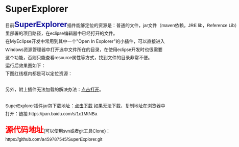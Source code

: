 # SuperExplorer
<div>
	<span style="white-space:pre"></span>
	<p style="margin-top:0px; margin-bottom:0px; padding-top:0px; padding-bottom:0px; font-size:14px">
		<span style="white-space:pre"><span style="font-family:Helvetica,Tahoma,Arial,sans-serif; line-height:25.1875px"><span style="font-size:14px">目前</span><span style="font-size:24px; color:#000099"><strong>SuperExplorer</strong></span><span style="font-size:14px">插件能够定位的资源是：</span></span><span style="font-family:Helvetica,Tahoma,Arial,sans-serif; font-size:14px; line-height:25.1875px">普通的文件，jar文件（maven依赖，JRE lib，Reference Lib）及其里面的文件，tomcat</span></span>
	</p>
	<p style="margin-top:0px; margin-bottom:0px; padding-top:0px; padding-bottom:0px; font-size:14px">
		<span style="white-space:pre"><span style="font-family:Helvetica,Tahoma,Arial,sans-serif; font-size:14px; line-height:25.1875px">里部署的项目路径，在eclipse编辑器中已经打开的文件。</span></span>
	</p>
	<p style="margin-top:0px; margin-bottom:0px; padding-top:0px; padding-bottom:0px; font-size:14px">
		<span style="white-space:pre"></span><span style="white-space:pre"></span>在MyEclipse开发中常用到其中一个&quot;Open In Explorer&quot;的小插件<img src="" alt="" style="font-family:Helvetica,Tahoma,Arial,sans-serif; line-height:25.1875px" /><span style="font-family:Helvetica,Tahoma,Arial,sans-serif; line-height:25.1875px">，可以直接进入Windows资源管理器中打开选中文件所在的目录，在使用eclipse开发时也很需要这个功能，否则只能查看resource属性等方式，找到文件的目录非常不便。</span>
	</p>
</div>
<div>
	<span style="font-family:Helvetica,Tahoma,Arial,sans-serif; font-size:14px; line-height:25.1875px"><span style="white-space:pre"></span>运行后效果图如下：</span>
</div>
<div>
	<span style="font-family:Helvetica,Tahoma,Arial,sans-serif; font-size:14px; line-height:25.1875px"><img src="http://img.blog.csdn.net/20160613115453845?watermark/2/text/aHR0cDovL2Jsb2cuY3Nkbi5uZXQv/font/5a6L5L2T/fontsize/400/fill/I0JBQkFCMA==/dissolve/70/gravity/Center" alt="" /><img src="http://img.blog.csdn.net/20160613115433033?watermark/2/text/aHR0cDovL2Jsb2cuY3Nkbi5uZXQv/font/5a6L5L2T/fontsize/400/fill/I0JBQkFCMA==/dissolve/70/gravity/Center" alt="" /><br />
	</span>
</div>
<div>
	<span style="font-family:Helvetica,Tahoma,Arial,sans-serif; font-size:14px; line-height:25.1875px"><span style="white-space:pre"></span>下图红线框内都是可以定位资源：</span>
</div>
<div>
	<span style="font-family:Helvetica,Tahoma,Arial,sans-serif; font-size:14px; line-height:25.1875px"><img src="http://img.blog.csdn.net/20160613115619190?watermark/2/text/aHR0cDovL2Jsb2cuY3Nkbi5uZXQv/font/5a6L5L2T/fontsize/400/fill/I0JBQkFCMA==/dissolve/70/gravity/Center" alt="" /><br />
	</span>
</div>
<div>
	<span style="font-family:Helvetica,Tahoma,Arial,sans-serif; font-size:14px; line-height:25.1875px"><br />
	</span>
</div>
<div>
	<span style="font-family:Helvetica,Tahoma,Arial,sans-serif; font-size:14px; line-height:25.1875px"><span style="white-space:pre"></span>另外，附上插件无法加载的解决办法：<a target="_blank" href="http://liyixing1.iteye.com/blog/1584917">点击打开</a>。</span>
</div>
<div>
	<span style="font-family:Helvetica,Tahoma,Arial,sans-serif; font-size:14px; line-height:25.1875px"><br />
	</span>
</div>
<div>
	<span style="font-family:Helvetica,Tahoma,Arial,sans-serif; font-size:14px; line-height:25.1875px"><span style="white-space:pre"></span>SuperExplorer插件jar包下载地址：<a target="_blank" href="https://pan.baidu.com/s/1c1MtNBa">点击下载</a>&nbsp;如果无法下载，复制地址在浏览器中打开：链接:https://pan.baidu.com/s/1c1MtNBa</span>
</div>
<div>
	<span style="font-family:Helvetica,Tahoma,Arial,sans-serif"><span style="font-size:14px; line-height:25.1875px"><br />
	</span></span>
</div>
<div>
	<span style="font-family:Helvetica,Tahoma,Arial,sans-serif"><span style="line-height:25.1875px"><span style="font-size:24px; color:#ff0000"><strong>源代码地址</strong></span><span style="font-size:14px">(可以使用svn或者git工具Clone)：https://github.com/a459787545/SuperExplorer.git</span></span></span>
</div>
